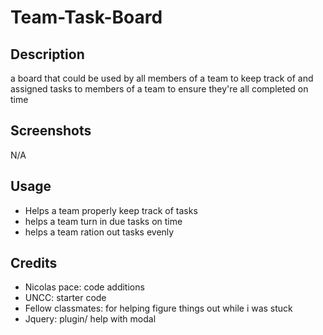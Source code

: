 # Team-Task-Board

## Description
a board that could be used by all members of a team to keep track of and assigned tasks to members of a team to ensure they're all completed on time

## Screenshots
N/A

## Usage
- Helps a team properly keep track of tasks
- helps a team turn in due tasks on time
- helps a team ration out tasks evenly 



## Credits
- Nicolas pace: code additions
- UNCC: starter code
- Fellow classmates: for helping figure things out while i was stuck
- Jquery: plugin/ help with modal
